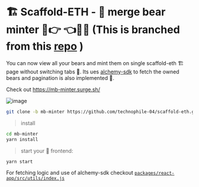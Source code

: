 # 🏗 Scaffold-ETH - 🐼 merge bear minter 🐻👉 👈🐻‍❄️ (This is branched from this [repo](https://github.com/technophile-04/scaffold-eth/tree/merge-bears-minter) )

You can now view all your bears and mint them on single scaffold-eth 🏗 page without switching tabs 💪. Its ues [alchemy-sdk](https://www.alchemy.com/sdk) to fetch the owned bears and pagination is also implemented 🤩. 

Check out https://mb-minter.surge.sh/

![image](https://user-images.githubusercontent.com/80153681/190859701-cc1eea0b-6639-4213-8289-ab6f040fe031.jpg)


```bash
git clone -b mb-minter https://github.com/technophile-04/scaffold-eth.git mb-minter
```

> install

```bash
cd mb-minter
yarn install
```

> start your 📱 frontend:

```bash
yarn start
```

For fetching logic and use of alchemy-sdk checkout [`packages/react-app/src/utils/index.js`](https://github.com/technophile-04/scaffold-eth/blob/mb-minter/packages/react-app/src/utils/index.js)
